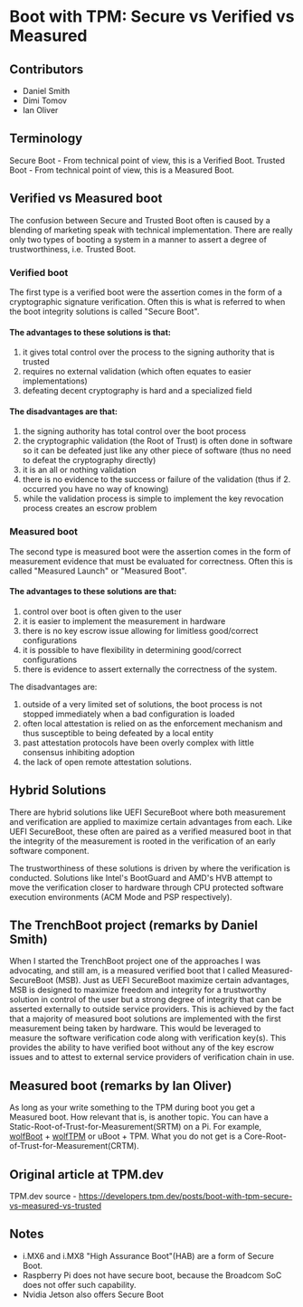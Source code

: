 # Boot with TPM: Secure vs Verified vs Measured

## Contributors
* Daniel Smith
* Dimi Tomov
* Ian Oliver

## Terminology

Secure Boot - From technical point of view, this is a Verified Boot.
Trusted Boot - From technical point of view, this is a 
Measured Boot.

## Verified vs Measured boot

The confusion between Secure and Trusted Boot often is caused by a blending of marketing speak with technical implementation. There are really only two types of booting a system in a manner to assert a degree of trustworthiness, i.e. Trusted Boot.

### Verified boot

The first type is a verified boot were the assertion comes in the form of a cryptographic signature verification. Often this is what is referred to when the boot integrity solutions is called "Secure Boot".

#### The advantages to these solutions is that:

1. it gives total control over the process to the signing authority that is trusted
2. requires no external validation (which often equates to easier implementations)
3. defeating decent cryptography is hard and a specialized field

#### The disadvantages are that:

1. the signing authority has total control over the boot process
2. the cryptographic validation (the Root of Trust) is often done in software so it can be defeated just like any other piece of software (thus no need to defeat the cryptography directly)
3. it is an all or nothing validation
4. there is no evidence to the success or failure of the validation (thus if 2. occurred you have no way of knowing)
5. while the validation process is simple to implement the key revocation process creates an escrow problem

### Measured boot

The second type is measured boot were the assertion comes in the form of measurement evidence that must be evaluated for correctness. Often this is called "Measured Launch" or "Measured Boot".

#### The advantages to these solutions are that:

1. control over boot is often given to the user
2. it is easier to implement the measurement in hardware
3. there is no key escrow issue allowing for limitless good/correct configurations
4. it is possible to have flexibility in determining good/correct configurations
5. there is evidence to assert externally the correctness of the system.

The disadvantages are:

1. outside of a very limited set of solutions, the boot process is not stopped immediately when a bad configuration is loaded
2. often local attestation is relied on as the enforcement mechanism and thus susceptible to being defeated by a local entity
3. past attestation protocols have been overly complex with little consensus inhibiting adoption
4. the lack of open remote attestation solutions.

## Hybrid Solutions

There are hybrid solutions like UEFI SecureBoot where both measurement and verification are applied to maximize certain advantages from each. Like UEFI SecureBoot, these often are paired as a verified measured boot in that the integrity of the measurement is rooted in the verification of an early software component.

The trustworthiness of these solutions is driven by where the verification is conducted. Solutions like Intel's BootGuard and AMD's HVB attempt to move the verification closer to hardware through CPU protected software execution environments (ACM Mode and PSP respectively).

## The TrenchBoot project (remarks by Daniel Smith)

When I started the TrenchBoot project one of the approaches I was advocating, and still am, is a measured verified boot that I called Measured-SecureBoot (MSB). Just as UEFI SecureBoot maximize certain advantages, MSB is designed to maximize freedom and integrity for a trustworthy solution in control of the user but a strong degree of integrity that can be asserted externally to outside service providers. This is achieved by the fact that a majority of measured boot solutions are implemented with the first measurement being taken by hardware. This would be leveraged to measure the software verification code along with verification key(s). This provides the ability to have verified boot without any of the key escrow issues and to attest to external service providers of verification chain in use.

## Measured boot (remarks by Ian Oliver)

As long as your write something to the TPM during boot you get a Measured boot. How relevant that is, is another topic. You can have a Static-Root-of-Trust-for-Measurement(SRTM) on a Pi. For example, [wolfBoot](https://github.com/wolfSSL/wolfBoot) + [wolfTPM](https://github.com/wolfSSL/wolfTPM) or  uBoot + TPM.  What you do not get is a Core-Root-of-Trust-for-Measurement(CRTM).

## Original article at TPM.dev

TPM.dev source - https://developers.tpm.dev/posts/boot-with-tpm-secure-vs-measured-vs-trusted

## Notes

* i.MX6 and i.MX8 "High Assurance Boot"(HAB) are a form of Secure Boot.
* Raspberry Pi does not have secure boot, because the Broadcom SoC does not offer such capability.
* Nvidia Jetson also offers Secure Boot

